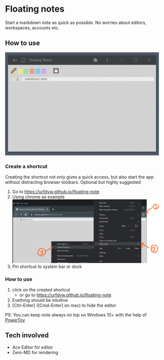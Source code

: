 # Floating notes
Start a markdown note as quick as possible.
No worries about editors, workspaces, accounts etc.

## How to use
![tutorial](./tutorial.gif)

### Create a shortcut
Creating the shortcut not only gives a quick access,
but also start the app without distracting browser toolbars.
Optional but highly suggested

1. Go to https://urfdvw.github.io/floating-note
2. Using chrome as example
![](2023-03-08-18-33-40.png)
3. Pin shortcut to system bar or dock

### How to use
1. click on the created shortcut
    - or go to https://urfdvw.github.io/floating-note
2. Evething should be intuitive
3. [Ctrl-Enter] ([Cmd-Enter] on mac) to hide the editor

PS: You can keep note always on top on Windows 10+ with the help of
[PowerToy](https://learn.microsoft.com/en-us/windows/powertoys/)


## Tech involved
- Ace Editor for editor
- Zero-MD for rendering
